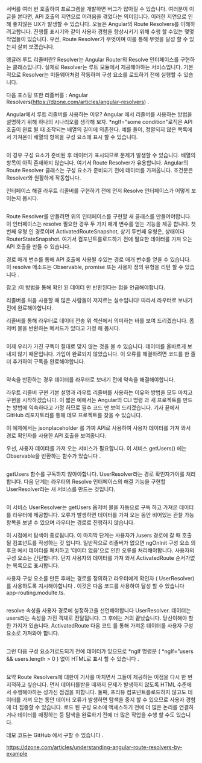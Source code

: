 서버를 여러 번 호출하여 프로그램을 개발하면 버그가 많아질 수 있습니다. 여러분이 이 글을 본다면, API 호출의 지연으로 어려움을 겪었다는 의미입니다. 이러한 지연으로 인해 좋지않은 UX가 발생할 수 있습니다. 
오늘은 Angular의 Route Resolvers를 이해하려고합니다. 진행률 표시기와 같이 사용자 경험을 향상시키기 위해 수행 할 수있는 몇몇 작업들이 있습니다. 
우선, Route Resolver가 무엇이며 이를 통해 무엇을 달성 할 수 있는지 살펴 보겠습니다.

앵귤러 루트 리졸버란?
Resolver는 Angular Router의 Resolve 인터페이스를 구현하는 클래스입니다. 실제로 Resolver는 루트 모듈에서 제공해야하는 서비스입니다. 
기본적으로 Resolver는 미들웨어처럼 작동하며 구성 요소를 로드하기 전에 실행할 수 있습니다.



다음 포스팅 또한 리졸버를  : Angular Resolvers(https://dzone.com/articles/angular-resolvers) .

Angular에서 루트 리졸버를 사용하는 이유?
Angular 에서 리졸버를 사용하는 방법을 설명하기 위해 하나의 시나리오를 생각해 보자. 
*ngIf="some condition"로직은 API 호출이 완료 될 때 조작되는 배열의 길이에 의존한다. 
예를 들어, 정렬되지 않은 목록에서 가져온이 배열의 항목을 구성 요소에 표시 할 수 있습니다.

```js

```

이 경우 구성 요소가 준비된 후 데이터가 표시되므로 문제가 발생할 수 있습니다. 배열의 항목이 아직 존재하지 않습니다. 여기서 Route Resolver가 유용합니다. Angular의 Route Resolver 클래스는 구성 요소가 준비되기 전에 데이터를 가져옵니다. 조건문은 Resolver와 원활하게 작동합니다.

인터페이스 해결
라우트 리졸버를 구현하기 전에 먼저 Resolve 인터페이스가 어떻게 보이는지 봅시다.

```js

```
Route Resolver를 만들려면 위의 인터페이스를 구현할 새 클래스를 만들어야합니다. 이 인터페이스는 resolve 필요한 경우 두 가지 매개 변수를 얻는 기능을 제공  합니다. 첫 번째 유형 인 경로이며  ActivatedRouteSnapshot,  상기 두번째 유형은, 상태이다  RouterStateSnapshot. 여기서 컴포넌트를로드하기 전에 필요한 데이터를 가져 오는 API 호출을 만들 수 있습니다.

경로 매개 변수를 통해 API 호출에 사용될 수있는 경로 매개 변수를 얻을 수 있습니다. 이  resolve  메소드는 Observable, promise 또는 사용자 정의 유형을 리턴 할 수 있습니다  .

참고 :이 방법을 통해 확인 된 데이터 만 반환된다는 점을 언급해야합니다. 

리졸버를 처음 사용할 때 많은 사람들이 저지르는 실수입니다! 따라서 라우터로 보내기 전에 완료해야합니다.

리졸버를 통해 라우터로 데이터 전송
위 섹션에서 의미하는 바를 보여 드리겠습니다. 옵저버 블을 반환하는 메서드가 있다고 가정 해 봅시다.
```js

```
이제 우리가 가진 구독이 절대로 맞지 않는 것을 볼 수 있습니다. 데이터를 올바르게 보내지 않기 때문입니다. 가입이 완료되지 않았습니다. 이 오류를 해결하려면 코드를 한 줄 더 추가하여 구독을 완료해야합니다.
```js

```
약속을 반환하는 경우 데이터를 라우터로 보내기 전에 약속을 해결해야합니다.

라우트 리졸버 구현
기본 설명과 라우트 리졸버를 사용하는 이유와 방법을 모두 마치고 구현을 시작하겠습니다. 이 짧은 예에서는 Angular의 CLI 명령 과 새 프로젝트를 만드는 방법에 익숙하다고 가정 하므로 필수 코드 만 보여 드리겠습니다. 기사 끝에서 GitHub 리포지토리를 통해 데모 프로젝트를 찾을 수 있습니다.

이 예제에서는 jsonplaceholder 를 가짜 API로 사용하여 사용자 데이터를 가져 와서 경로 확인자를 사용한 API 호출을 보여줍니다.

우선, 사용자 데이터를 가져 오는 서비스가 필요합니다. 이 서비스 getUsers() 에는 Observable을 반환하는 함수가 있습니다 .

```js

```
getUsers 함수를 구독하지 않아야합니다. UserResolver라는 경로 확인자가이를 처리합니다. 다음 단계는 라우터의 Resolve 인터페이스의 해결 기능을 구현할 UserResolver라는 새 서비스를 만드는 것입니다.
```js

```
이 서비스  UserResolver는 getUsers 옵저버 블을 자동으로 구독  하고 가져온 데이터를 라우터에 제공합니다. 오류가 발생하면 데이터를 가져 오는 동안 비어있는 관찰 가능 항목을 보낼 수 있으며 라우터는 경로로 진행하지 않습니다.

이 시점에서 탐색이 종료됩니다. 이 마지막 단계는 사용자가 /users 경로에 갈 때 호출 될 컴포넌트를 작성하는 것  입니다. 일반적으로 리졸버가 없으면 ngOnInit 구성 요소 의 후크 에서 데이터를 페치하고  '데이터 없음'으로 인한 오류를 처리해야합니다. 사용자의 구성 요소는 간단합니다. 단지 사용자의 데이터를 가져 와서  ActivatedRoute 순서가없는 목록으로 표시합니다.

사용자 구성 요소를 만든 후에는 경로를 정의하고 라우터에게 확인자 ( UserResolver) 를 사용하도록 지시해야합니다  . 이것은 다음 코드를 사용하여 달성 할 수 있습니다   app-routing.modulte.ts.
```js

```
resolve 속성을 사용자 경로에 설정하고을 선언해야합니다  UserResolver. 데이터는 users라는 속성을 가진 객체로 전달됩니다. 그 후에는 거의 끝났습니다. 당신이해야 할 한 가지가 있습니다. ActivatedRoute 다음 코드 를 통해 가져온 데이터를 사용자 구성 요소로 가져와야  합니다.
```js

```
그런 다음 구성 요소가로드되기 전에 데이터가 있으므로 *ngIf 명령문 (  *ngIf=”users && users.length > 0 ) 없이 HTML로 표시 할 수 있습니다  .
```js

```

요약
Route Resolvers에 대한이 기사를 마치면서 그들이 제공하는 이점을 다시 한 번 지적하고 싶습니다. 먼저 데이터를받을 때까지 문제가 발생하지 않도록 HTML 수준에서 수행해야하는 성가신 점검을 피합니다. 둘째, 프리뷰 컴포넌트를로드하지 않고도 데이터를 가져 오는 동안 데이터 오류가 발생하면 탐색을 중지 할 수 있으므로 사용자 경험에 더 집중할 수 있습니다. 로드 된 구성 요소에 액세스하기 전에 더 많은 논리를 연결하거나 데이터를 매핑하는 등 탐색을 완료하기 전에 더 많은 작업을 수행 할 수도 있습니다.

데모 코드는 GitHub 에서 구할 수 있습니다 .

https://dzone.com/articles/understanding-angular-route-resolvers-by-example
